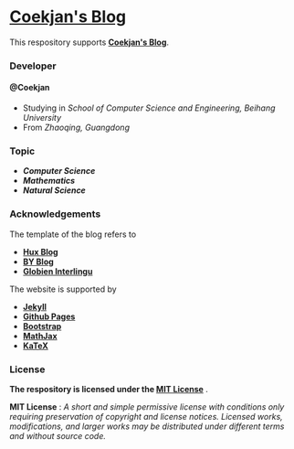[Coekjan's Blog](https://coekjan.github.io)
============================================

This respository supports **[Coekjan's Blog](https://coekjan.github.io)**.

### Developer

#### @Coekjan
* Studying in *School of Computer Science and Engineering, Beihang University*
* From *Zhaoqing, Guangdong*

### Topic

* ***Computer Science***
* ***Mathematics***
* ***Natural Science***

### Acknowledgements

The template of the blog refers to

* **[Hux Blog](https://github.com/Huxpro/huxpro.github.io)**
* **[BY Blog](https://github.com/qiubaiying/qiubaiying.github.io)**
* **[Globien Interlingu](https://github.com/globien/globien.github.io)**

The website is supported by
* **[Jekyll](https://jekyllrb.com/)**
* **[Github Pages](https://pages.github.com/)**
* **[Bootstrap](https://getbootstrap.com/)**
* **[MathJax](https://www.mathjax.org/)**
* **[KaTeX](https://katex.org/)**

### License

**The respository is licensed under the [MIT License](https://github.com/Coekjan/coekjan.github.io/blob/main/LICENSE)** .

**MIT License** : *A short and simple permissive license with conditions only requiring preservation of copyright and license notices. Licensed works, modifications, and larger works may be distributed under different terms and without source code.*